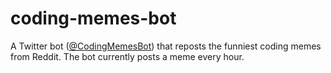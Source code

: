 # coding-memes-bot
A Twitter bot ([@CodingMemesBot](https://twitter.com/CodingMemesBot)) that reposts the funniest coding memes from Reddit.
The bot currently posts a meme every hour. 
